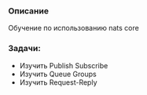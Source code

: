 ### Описание
Обучение по использованию nats core

### Задачи:
- Изучить Publish Subscribe
- Изучить Queue Groups
- Изучить Request-Reply